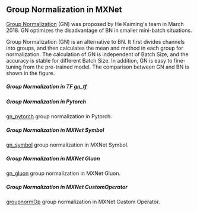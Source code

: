 ## Group Normalization in MXNet
[Group Normalization](https://arxiv.org/abs/1803.08494) (GN) was proposed by He Kaiming's team in March 2018. GN optimizes the disadvantage of BN in smaller mini-batch situations. 

Group Normalization (GN) is an alternative to BN. It first divides channels into groups, and then calculates the mean and method in each group for normalization. The calculation of GN is independent of Batch Size, and the accuracy is stable for different Batch Size. In addition, GN is easy to fine-tuning from the pre-trained model. The comparison between GN and BN is shown in the figure.


##### Group Normalization in TF [gn_tf](https://github.com/jianzhnie/GroupNorm-MXNet/blob/master/gn_tf.py) 
##### Group Normalization in Pytorch
[gn_pytorch](https://github.com/jianzhnie/GroupNorm-MXNet/blob/master/gn_pytorch.py) group normalization in Pytorch.
##### Group Normalization in MXNet Symbol
[gn_symbol](https://github.com/jianzhnie/GroupNorm-MXNet/blob/master/gn_symbol.py) group normalization in MXNet Symbol.
##### Group Normalization in MXNet Gluon
[gn_gluon](https://github.com/jianzhnie/GroupNorm-MXNet/blob/master/gn_gluon.py) group normalization in MXNet Gluon.
##### Group Normalization in MXNet CustomOperator
[groupnormOp](https://github.com/jianzhnie/GroupNorm-MXNet/blob/master/groupnormOp.py) group normalization in MXNet Custom Operator.
